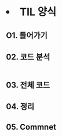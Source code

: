 
<h1 align="center>🐱‍🏍 <b>TIL_ReactJS</b> 🐱‍🏍</h1>

<b>개발 기록.</b>

1. TIL 양식
## O1. 들어가기

## 02. 코드 분석
```js

```
## 03. 전체 코드

## 04. 정리

## 05. Commnet 
</div>
